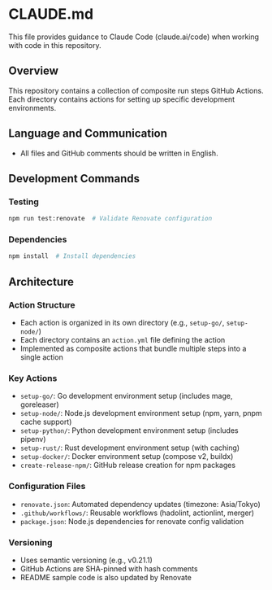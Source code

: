 # CLAUDE.md

This file provides guidance to Claude Code (claude.ai/code) when working with code in this repository.

## Overview

This repository contains a collection of composite run steps GitHub Actions. Each directory contains actions for setting up specific development environments.

## Language and Communication

- All files and GitHub comments should be written in English.

## Development Commands

### Testing
```bash
npm run test:renovate  # Validate Renovate configuration
```

### Dependencies
```bash
npm install  # Install dependencies
```

## Architecture

### Action Structure
- Each action is organized in its own directory (e.g., `setup-go/`, `setup-node/`)
- Each directory contains an `action.yml` file defining the action
- Implemented as composite actions that bundle multiple steps into a single action

### Key Actions
- `setup-go/`: Go development environment setup (includes mage, goreleaser)
- `setup-node/`: Node.js development environment setup (npm, yarn, pnpm cache support)
- `setup-python/`: Python development environment setup (includes pipenv)
- `setup-rust/`: Rust development environment setup (with caching)
- `setup-docker/`: Docker environment setup (compose v2, buildx)
- `create-release-npm/`: GitHub release creation for npm packages

### Configuration Files
- `renovate.json`: Automated dependency updates (timezone: Asia/Tokyo)
- `.github/workflows/`: Reusable workflows (hadolint, actionlint, merger)
- `package.json`: Node.js dependencies for renovate config validation

### Versioning
- Uses semantic versioning (e.g., v0.21.1)
- GitHub Actions are SHA-pinned with hash comments
- README sample code is also updated by Renovate

